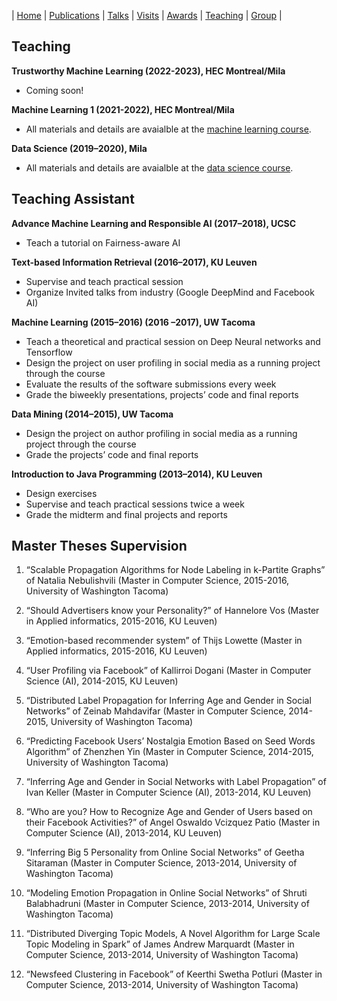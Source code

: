 | [Home](index.md) | [Publications](publications.md) | [Talks](talks.md) | [Visits](visits.md) | [Awards](awards.md) | [Teaching](teaching.md) | [Group](student.md) | 

## Teaching 
**Trustworthy Machine Learning (2022-2023), HEC Montreal/Mila**

- Coming soon!

**Machine Learning 1 (2021-2022), HEC Montreal/Mila**

- All materials and details are avaialble at the [machine learning course](courses/ML/main.md).

**Data Science (2019–2020), Mila**

- All materials and details are avaialble at the [data science course](https://ift6758.github.io/).

## Teaching Assistant

**Advance Machine Learning and Responsible AI (2017–2018), UCSC**

- Teach a tutorial on Fairness-aware AI

**Text-based Information Retrieval (2016–2017), KU Leuven**

- Supervise and teach practical session
- Organize Invited talks from industry (Google DeepMind and Facebook AI)

**Machine Learning (2015–2016) (2016 –2017), UW Tacoma**

- Teach a theoretical and practical session on Deep Neural networks and Tensorflow
- Design the project on user profiling in social media as a running project through the course
- Evaluate the results of the software submissions every week
- Grade the biweekly presentations, projects’ code and final reports

**Data Mining (2014–2015), UW Tacoma**

- Design the project on author profiling in social media as a running project through the course
- Grade the projects’ code and final reports

**Introduction to Java Programming (2013–2014), KU Leuven**

- Design exercises
- Supervise and teach practical sessions twice a week
- Grade the midterm and final projects and reports


## Master Theses Supervision

1. “Scalable Propagation Algorithms for Node Labeling in k-Partite Graphs” of Natalia Nebulishvili (Master in Computer Science, 2015-2016, University of Washington Tacoma)

2. “Should Advertisers know your Personality?” of Hannelore Vos (Master in Applied informatics, 2015-2016, KU Leuven)

3. “Emotion-based recommender system” of Thijs Lowette (Master in Applied informatics, 2015-2016, KU Leuven)

4. “User Profiling via Facebook” of Kallirroi Dogani (Master in Computer Science (AI), 2014-2015, KU Leuven)

5. “Distributed Label Propagation for Inferring Age and Gender in Social Networks” of Zeinab Mahdavifar (Master in Computer Science, 2014-2015, University of Washington Tacoma)

6. “Predicting Facebook Users’ Nostalgia Emotion Based on Seed Words Algorithm” of Zhenzhen Yin (Master in Computer Science, 2014-2015, University of Washington Tacoma)

7. “Inferring Age and Gender in Social Networks with Label Propagation” of Ivan Keller (Master in Computer Science (AI), 2013-2014, KU Leuven)

8. “Who are you? How to Recognize Age and Gender of Users based on their Facebook Activities?” of Angel Oswaldo Vcizquez Patio (Master in Computer Science (AI), 2013-2014, KU Leuven)

9. “Inferring Big 5 Personality from Online Social Networks” of Geetha Sitaraman (Master in Computer Science, 2013-2014, University of Washington Tacoma)

10. “Modeling Emotion Propagation in Online Social Networks” of Shruti Balabhadruni (Master in Computer Science, 2013-2014, University of Washington Tacoma)

11. “Distributed Diverging Topic Models, A Novel Algorithm for Large Scale Topic Modeling in Spark” of James Andrew Marquardt (Master in Computer Science, 2013-2014, University of Washington Tacoma)

12. “Newsfeed Clustering in Facebook” of Keerthi Swetha Potluri (Master in Computer Science, 2013-2014, University of Washington Tacoma)
